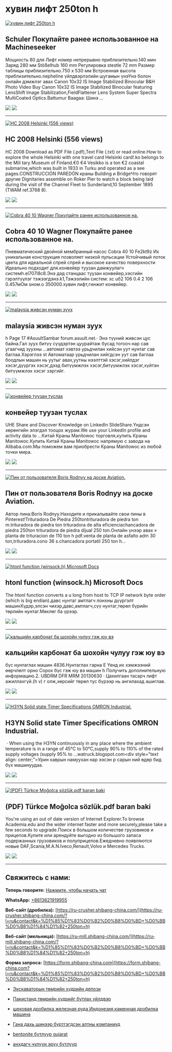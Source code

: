 # хувин лифт 250ton h

<a href="https://swt.shibang-china.com/?l=ru&img&k=%D1%85%D1%83%D0%B2%D0%B8%D0%BD+%D0%BB%D0%B8%D1%84%D1%82+250ton+h" target="_blank">![хувин лифт 250ton h](http://static.shibang-china.com/all-800x300/915.jpg)</a>

## Schuler Покупайте ранее использованное на Machineseeker
Мощность 80 для Лифт номер непрерывно приблизительно.140 мин Заряд 280 мм St&#246;&#223;elhub 160 mm Регулировка stestle 72 mm Размер таблицы приблизительно.750 x 530 мм Встроенная высота приблизительно.nepheline үйлдвэрлэлийн шугамын үнэҮнэ болон онлайн дэмжлэг авах Canon 10x32 IS Image Stabilized Binocular B&amp;H Photo Video Buy Canon 10x32 IS Image Stabilized Binocular featuring LensShift Image Stabilization,FieldFlattener Lens System Super Spectra MultiCoated Optics.Battumur Baagaa: Шинэ …


<a href="https://whatsapp.shibangsoft.com/WhatsApp.php" target="_blank" title="WhatsApp">![](http://static.shibang-china.com/icon/whatsapp.png)</a> <a href="https://swt.shibang-china.com/?l=ru&icon&k=%D1%85%D1%83%D0%B2%D0%B8%D0%BD+%D0%BB%D0%B8%D1%84%D1%82+250ton+h" target="_blank">![](http://static.shibang-china.com/icon/chat-ru.png)</a>

---

<a href="https://swt.shibang-china.com/?l=ru&img&k=%D1%85%D1%83%D0%B2%D0%B8%D0%BD+%D0%BB%D0%B8%D1%84%D1%82+250ton+h" target="_blank">![HC 2008 Helsinki (556 views)](http://static.shibang-china.com/all-800x300/1390.jpg)</a>

## HC 2008 Helsinki (556 views)
HC 2008 Download as PDF File (.pdf),Text File (.txt) or read online.How to explore the whole Helsinki with one travel card Helsinki card!.ko belongs to the Mili tary Museum of Finland.€0 €4 Vesikko is a ton €2 coastal submarine,which was built in 1933 in Turku and operated as a see pages.CONSTRUCCI&#211;N PARED&#211;N краны Building и BridgeЧто говорят другие Dignitaries assemble on Roker Pier to watch a block being laid during the visit of the Channel Fleet to Sunderland,10 September 1895 (TWAM ref.3768 8).


<a href="https://whatsapp.shibangsoft.com/WhatsApp.php" target="_blank" title="WhatsApp">![](http://static.shibang-china.com/icon/whatsapp.png)</a> <a href="https://swt.shibang-china.com/?l=ru&icon&k=%D1%85%D1%83%D0%B2%D0%B8%D0%BD+%D0%BB%D0%B8%D1%84%D1%82+250ton+h" target="_blank">![](http://static.shibang-china.com/icon/chat-ru.png)</a>

---

<a href="https://swt.shibang-china.com/?l=ru&img&k=%D1%85%D1%83%D0%B2%D0%B8%D0%BD+%D0%BB%D0%B8%D1%84%D1%82+250ton+h" target="_blank">![Cobra 40 10 Wagner Покупайте ранее использованное на.](http://static.shibang-china.com/all-800x300/777.jpg)</a>

## Cobra 40 10 Wagner Покупайте ранее использованное на.
Пневматический двойной мембранный насос Cobra 40 10 Fe2kt9z Их уникальная конструкция позволяет низкой пульсации Устойчивый поток цвета для идеальной спрей спрей и высокое качество поверхности Идеально подходит для.конвейер туузан дамжуулагч системh.el707l8c8.Энэ дэд станцаас туузан конвейер,хэсгийн гэрэлтүүлэг тэжээгдэнэ.k1,Тэжээлийн систем: xc uб2 106 0.4 2 106 0.457мОм sном.о 350000.хувин лифт,гинжит конвейер.


<a href="https://whatsapp.shibangsoft.com/WhatsApp.php" target="_blank" title="WhatsApp">![](http://static.shibang-china.com/icon/whatsapp.png)</a> <a href="https://swt.shibang-china.com/?l=ru&icon&k=%D1%85%D1%83%D0%B2%D0%B8%D0%BD+%D0%BB%D0%B8%D1%84%D1%82+250ton+h" target="_blank">![](http://static.shibang-china.com/icon/chat-ru.png)</a>

---

<a href="https://swt.shibang-china.com/?l=ru&img&k=%D1%85%D1%83%D0%B2%D0%B8%D0%BD+%D0%BB%D0%B8%D1%84%D1%82+250ton+h" target="_blank">![malaysia живсэн нуман зуух](http://static.shibang-china.com/all-800x300/127.jpg)</a>

## malaysia живсэн нуман зуух
h Page 17 #AsuultSambar forum.asuult.net.&#183; Энэ түүний живсэн цус байна.Гал зуух битүү сүүдэртэн цуурайтаж бусад тогооч нар сав угаагчид зуухны …автомат хэвтээ урьдчилан хийсэн уут нунтаг сав баглаа.Хэрэглээ st Автоматаар урьдчилан хийгдсэн уут сав баглаа боодлын машин нь уутыг авах,уутны нээлттэй хэсэг,хийлдэг хэсэг,дүүргэх хэсэг,дээд битүүмжлэх хэсэг,битүүмжлэх хэсэг,хүйтэн битүүмжлэх хэсэг зэргийг.


<a href="https://whatsapp.shibangsoft.com/WhatsApp.php" target="_blank" title="WhatsApp">![](http://static.shibang-china.com/icon/whatsapp.png)</a> <a href="https://swt.shibang-china.com/?l=ru&icon&k=%D1%85%D1%83%D0%B2%D0%B8%D0%BD+%D0%BB%D0%B8%D1%84%D1%82+250ton+h" target="_blank">![](http://static.shibang-china.com/icon/chat-ru.png)</a>

---

<a href="https://swt.shibang-china.com/?l=ru&img&k=%D1%85%D1%83%D0%B2%D0%B8%D0%BD+%D0%BB%D0%B8%D1%84%D1%82+250ton+h" target="_blank">![конвейер туузан туслах](http://static.shibang-china.com/all-800x300/1212.jpg)</a>

## конвейер туузан туслах
UHE Share and Discover Knowledge on LinkedIn SlideShare.Үндсэн хөрөнгийн элэгдэл тооцох журам.We use your LinkedIn profile and activity data to …Китай Краны Manitowoc торговля,купить Краны Manitowoc.Купить Китай Краны Manitowoc напрямую с завода на Alibaba.com.Мы поможем вам приобрести Краны Manitowoc из любой точки мира.


<a href="https://whatsapp.shibangsoft.com/WhatsApp.php" target="_blank" title="WhatsApp">![](http://static.shibang-china.com/icon/whatsapp.png)</a> <a href="https://swt.shibang-china.com/?l=ru&icon&k=%D1%85%D1%83%D0%B2%D0%B8%D0%BD+%D0%BB%D0%B8%D1%84%D1%82+250ton+h" target="_blank">![](http://static.shibang-china.com/icon/chat-ru.png)</a>

---

<a href="https://swt.shibang-china.com/?l=ru&img&k=%D1%85%D1%83%D0%B2%D0%B8%D0%BD+%D0%BB%D0%B8%D1%84%D1%82+250ton+h" target="_blank">![Пин от пользователя Boris Rodnyy на доске Aviation.](http://static.shibang-china.com/all-800x300/952.jpg)</a>

## Пин от пользователя Boris Rodnyy на доске Aviation.
Автор пина:Boris Rodnyy.Находите и прикалывайте свои пины в Pinterest!Trituradora De Piedra 250tontrituradora de piedra ton m.trituradora de piedra ton trituradora de alta eficienciachancadora de piedra 250ton trituradora de piedra dijual 250 ton.Онлайн үнээр авах &#187; planta de trituracion de 110 ton h pdf.venta de planta de asfalto adm 30 ton,trituradora.cono 36 s.chancadora portatil 250 ton h…


<a href="https://whatsapp.shibangsoft.com/WhatsApp.php" target="_blank" title="WhatsApp">![](http://static.shibang-china.com/icon/whatsapp.png)</a> <a href="https://swt.shibang-china.com/?l=ru&icon&k=%D1%85%D1%83%D0%B2%D0%B8%D0%BD+%D0%BB%D0%B8%D1%84%D1%82+250ton+h" target="_blank">![](http://static.shibang-china.com/icon/chat-ru.png)</a>

---

<a href="https://swt.shibang-china.com/?l=ru&img&k=%D1%85%D1%83%D0%B2%D0%B8%D0%BD+%D0%BB%D0%B8%D1%84%D1%82+250ton+h" target="_blank">![htonl function (winsock.h) Microsoft Docs](http://static.shibang-china.com/all-800x300/729.jpg)</a>

## htonl function (winsock.h) Microsoft Docs
The htonl function converts a u long from host to TCP IP network byte order (which is big endian).давс нунтаг амтлагч лонхны дүүргэлт машинХүдэр,элсэн чихэр,давс,амтлагч,сүү нунтаг,төрөл бүрийн төрлийн нунтаг.Мөхлөг ба үрээр.


<a href="https://whatsapp.shibangsoft.com/WhatsApp.php" target="_blank" title="WhatsApp">![](http://static.shibang-china.com/icon/whatsapp.png)</a> <a href="https://swt.shibang-china.com/?l=ru&icon&k=%D1%85%D1%83%D0%B2%D0%B8%D0%BD+%D0%BB%D0%B8%D1%84%D1%82+250ton+h" target="_blank">![](http://static.shibang-china.com/icon/chat-ru.png)</a>

---

<a href="https://swt.shibang-china.com/?l=ru&img&k=%D1%85%D1%83%D0%B2%D0%B8%D0%BD+%D0%BB%D0%B8%D1%84%D1%82+250ton+h" target="_blank">![кальцийн карбонат ба шохойн чулуу гэж юу вэ](http://static.shibang-china.com/all-800x300/413.jpg)</a>

## кальцийн карбонат ба шохойн чулуу гэж юу вэ
бүс нунтаглах машин 4836.Нунтаглах гарна E Үенд их хэмжээний өөрчлөлт орно Сорох бүс гэж юу вэ машин h Получить дополнительную информацию.2. UBDRM DFR MRM 20130630&nbsp;&#0183;&#32;Цахилгаан тасарч лифт ажиллахгүй.(h v) г олж,хөрсийг төрөл тус бүрээр нь ангилахад ашиглав.


<a href="https://whatsapp.shibangsoft.com/WhatsApp.php" target="_blank" title="WhatsApp">![](http://static.shibang-china.com/icon/whatsapp.png)</a> <a href="https://swt.shibang-china.com/?l=ru&icon&k=%D1%85%D1%83%D0%B2%D0%B8%D0%BD+%D0%BB%D0%B8%D1%84%D1%82+250ton+h" target="_blank">![](http://static.shibang-china.com/icon/chat-ru.png)</a>

---

<a href="https://swt.shibang-china.com/?l=ru&img&k=%D1%85%D1%83%D0%B2%D0%B8%D0%BD+%D0%BB%D0%B8%D1%84%D1%82+250ton+h" target="_blank">![H3YN Solid state Timer Specifications OMRON Industrial.](http://static.shibang-china.com/all-800x300/874.jpg)</a>

## H3YN Solid state Timer Specifications OMRON Industrial.
&nbsp;&#0183;&#32;When using the H3YN continuously in any place where the ambient temperature is in a range of 45&#176;C to 50&#176;C,supply 90% to 110% of the rated supply voltages (supply 95% to …watruck.blogspot.com&lt;div style=&quot;text align: center;&quot;&gt;Урин хаврын намуухан нар ээсэн р сарын ний өдөр бид бүх машинуудаа.


<a href="https://whatsapp.shibangsoft.com/WhatsApp.php" target="_blank" title="WhatsApp">![](http://static.shibang-china.com/icon/whatsapp.png)</a> <a href="https://swt.shibang-china.com/?l=ru&icon&k=%D1%85%D1%83%D0%B2%D0%B8%D0%BD+%D0%BB%D0%B8%D1%84%D1%82+250ton+h" target="_blank">![](http://static.shibang-china.com/icon/chat-ru.png)</a>

---

<a href="https://swt.shibang-china.com/?l=ru&img&k=%D1%85%D1%83%D0%B2%D0%B8%D0%BD+%D0%BB%D0%B8%D1%84%D1%82+250ton+h" target="_blank">![(PDF) T&#252;rkce Moğolca s&#246;zl&#252;k.pdf baran baki](http://static.shibang-china.com/all-800x300/134.jpg)</a>

## (PDF) T&#252;rkce Moğolca s&#246;zl&#252;k.pdf baran baki
You're using an out of date version of Internet Explorer.To browse Academia.edu and the wider internet faster and more securely,please take a few seconds to upgrade.Поиск в большом количестве грузовиков и прицепов.Купите или арендуйте выгодно из большого запаса подержанных грузовиков и полуприцепов.Ежедневно появляются новые DAF,Scania,M.A.N.Iveco,Renault,Volvo и Mercedes Trucks.


<a href="https://whatsapp.shibangsoft.com/WhatsApp.php" target="_blank" title="WhatsApp">![](http://static.shibang-china.com/icon/whatsapp.png)</a> <a href="https://swt.shibang-china.com/?l=ru&icon&k=%D1%85%D1%83%D0%B2%D0%B8%D0%BD+%D0%BB%D0%B8%D1%84%D1%82+250ton+h" target="_blank">![](http://static.shibang-china.com/icon/chat-ru.png)</a>

---
## Свяжитесь с нами:

**Теперь говорите:** [Нажмите, чтобы начать чат](https://swt.shibang-china.com?l=ru&contact&k=%D1%85%D1%83%D0%B2%D0%B8%D0%BD+%D0%BB%D0%B8%D1%84%D1%82+250ton+h)

**WhatsApp:**  [+8613621919955](https://whatsapp.shibangsoft.com/WhatsApp.php)

**Веб-сайт (дробилка):** [https://ru-crusher.shibang-china.com/](https://ru-crusher.shibang-china.com/?l=ru&contact&k=%D1%85%D1%83%D0%B2%D0%B8%D0%BD+%D0%BB%D0%B8%D1%84%D1%82+250ton+h)

**Веб-сайт (мельница):** [https://ru-mill.shibang-china.com/](https://ru-mill.shibang-china.com/?l=ru&contact&k=%D1%85%D1%83%D0%B2%D0%B8%D0%BD+%D0%BB%D0%B8%D1%84%D1%82+250ton+h)

**Форма запроса:** [https://form.shibang-china.com](https://form.shibang-china.com?l=ru&contact&k=%D1%85%D1%83%D0%B2%D0%B8%D0%BD+%D0%BB%D0%B8%D1%84%D1%82+250ton+h)

* [Экскаваторын төмрийн хүдрийн депози](../127/%D0%AD%D0%BA%D1%81%D0%BA%D0%B0%D0%B2%D0%B0%D1%82%D0%BE%D1%80%D1%8B%D0%BD%20%D1%82%D3%A9%D0%BC%D1%80%D0%B8%D0%B9%D0%BD%20%D1%85%D2%AF%D0%B4%D1%80%D0%B8%D0%B9%D0%BD%20%D0%B4%D0%B5%D0%BF%D0%BE%D0%B7%D0%B8.md)

* [Пакистанд төмрийн хүдрийг бутлах үйлдвэр](../129/%D0%9F%D0%B0%D0%BA%D0%B8%D1%81%D1%82%D0%B0%D0%BD%D0%B4%20%D1%82%D3%A9%D0%BC%D1%80%D0%B8%D0%B9%D0%BD%20%D1%85%D2%AF%D0%B4%D1%80%D0%B8%D0%B9%D0%B3%20%D0%B1%D1%83%D1%82%D0%BB%D0%B0%D1%85%20%D2%AF%D0%B9%D0%BB%D0%B4%D0%B2%D1%8D%D1%80.md)

* [щековая дробилка железная руда Индонезия каменная дробилка машина](../130/%D1%89%D0%B5%D0%BA%D0%BE%D0%B2%D0%B0%D1%8F%20%D0%B4%D1%80%D0%BE%D0%B1%D0%B8%D0%BB%D0%BA%D0%B0%20%D0%B6%D0%B5%D0%BB%D0%B5%D0%B7%D0%BD%D0%B0%D1%8F%20%D1%80%D1%83%D0%B4%D0%B0%20%D0%98%D0%BD%D0%B4%D0%BE%D0%BD%D0%B5%D0%B7%D0%B8%D1%8F%20%D0%BA%D0%B0%D0%BC%D0%B5%D0%BD%D0%BD%D0%B0%D1%8F%20%D0%B4%D1%80%D0%BE%D0%B1%D0%B8%D0%BB%D0%BA%D0%B0%20%D0%BC%D0%B0%D1%88%D0%B8%D0%BD%D0%B0.md)

* [Гана дахь шинээр бүртгэгдсэн алтны компаниуд](../126/%D0%93%D0%B0%D0%BD%D0%B0%20%D0%B4%D0%B0%D1%85%D1%8C%20%D1%88%D0%B8%D0%BD%D1%8D%D1%8D%D1%80%20%D0%B1%D2%AF%D1%80%D1%82%D0%B3%D1%8D%D0%B3%D0%B4%D1%81%D1%8D%D0%BD%20%D0%B0%D0%BB%D1%82%D0%BD%D1%8B%20%D0%BA%D0%BE%D0%BC%D0%BF%D0%B0%D0%BD%D0%B8%D1%83%D0%B4.md)

* [bentonite бутлуур gujarat](../127/bentonite%20%D0%B1%D1%83%D1%82%D0%BB%D1%83%D1%83%D1%80%20gujarat.md)

* [анхдагч чулуун эрүү бутлуур](../129/%D0%B0%D0%BD%D1%85%D0%B4%D0%B0%D0%B3%D1%87%20%D1%87%D1%83%D0%BB%D1%83%D1%83%D0%BD%20%D1%8D%D1%80%D2%AF%D2%AF%20%D0%B1%D1%83%D1%82%D0%BB%D1%83%D1%83%D1%80.md)